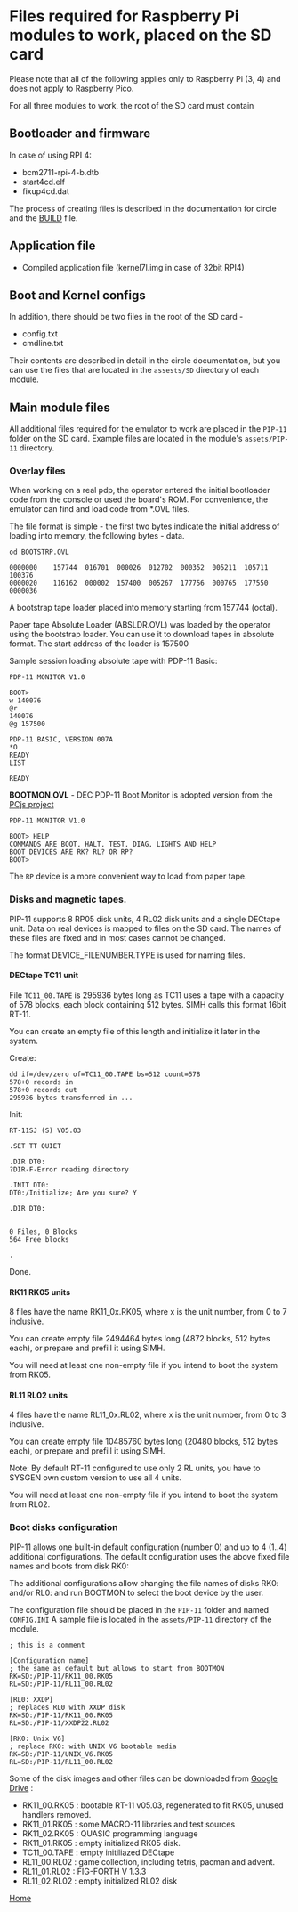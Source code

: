 # Files required for Raspberry Pi modules to work, placed on the SD card

Please note that all of the following applies only to Raspberry Pi (3, 4) and does not apply to Raspberry Pico.

For all three modules to work, the root of the SD card must contain

## Bootloader and firmware

In case of using RPI 4:

- bcm2711-rpi-4-b.dtb
- start4cd.elf
- fixup4cd.dat

The process of creating files is described in the documentation for circle and the [BUILD](BUILD.md) file.

## Application file

- Compiled application file (kernel7l.img in case of 32bit RPI4)

## Boot and Kernel configs

In addition, there should be two files in the root of the SD card -

- config.txt
- cmdline.txt

Their contents are described in detail in the circle documentation, but you can use the files that are located in the `assests/SD` directory of each module.

## Main module files

All additional files required for the emulator to work are placed in the `PIP-11` folder on the SD card.
Example files are located in the module's `assets/PIP-11` directory.

### Overlay files

When working on a real pdp, the operator entered the initial bootloader code from the console or used the board's ROM. For convenience, the emulator can find and load code from *.OVL files.

The file format is simple - the first two bytes indicate the initial address of loading into memory, the following bytes - data.

    od BOOTSTRP.OVL

    0000000    157744  016701  000026  012702  000352  005211  105711  100376
    0000020    116162  000002  157400  005267  177756  000765  177550
    0000036

A bootstrap tape loader placed into memory starting from 157744 (octal).

Paper tape Absolute Loader (ABSLDR.OVL) was loaded by the operator using the bootstrap loader.
You can use it to download tapes in absolute format. The start address of the loader is 157500

Sample session loading absolute tape with PDP-11 Basic:

    PDP-11 MONITOR V1.0
    
    BOOT> 
    w 140076
    @r
    140076
    @g 157500
    
    PDP-11 BASIC, VERSION 007A
    *O 
    READY
    LIST
    
    READY


**BOOTMON.OVL** - DEC PDP-11 Boot Monitor is adopted version from the [PCjs project](https://www.pcjs.org/software/dec/pdp11/boot/monitor/)

    PDP-11 MONITOR V1.0
    
    BOOT> HELP
    COMMANDS ARE BOOT, HALT, TEST, DIAG, LIGHTS AND HELP
    BOOT DEVICES ARE RK? RL? OR RP?
    BOOT>

The `RP` device is a more convenient way to load from paper tape.

### Disks and magnetic tapes.

PIP-11 supports 8 RP05 disk units, 4 RL02 disk units and a single DECtape unit.
Data on real devices is mapped to files on the SD card. 
The names of these files are fixed and in most cases cannot be changed.

The format DEVICE_FILENUMBER.TYPE is used for naming files.

#### DECtape TC11 unit

File `TC11_00.TAPE` is 295936 bytes long as TC11 uses a tape with a capacity of 578 blocks, each block containing 512 bytes.
SIMH calls this format 16bit RT-11.

You can create an empty file of this length and initialize it later in the system.


Create:

    dd if=/dev/zero of=TC11_00.TAPE bs=512 count=578
    578+0 records in
    578+0 records out
    295936 bytes transferred in ...

Init:

    RT-11SJ (S) V05.03  
    
    .SET TT QUIET

    .DIR DT0:
    ?DIR-F-Error reading directory
    
    .INIT DT0:
    DT0:/Initialize; Are you sure? Y
    
    .DIR DT0:
    
    
    0 Files, 0 Blocks
    564 Free blocks
    
    .

Done.

#### RK11 RK05 units

8 files have the name RK11_0x.RK05, where x is the unit number, from 0 to 7 inclusive.

You can create empty file 2494464 bytes long (4872 blocks, 512 bytes each), or prepare and prefill it using SIMH.

You will need at least one non-empty file if you intend to boot the system from RK05.

#### RL11 RL02 units

4 files have the name RL11_0x.RL02, where x is the unit number, from 0 to 3 inclusive.

You can create empty file 10485760 bytes long (20480 blocks, 512 bytes each), or prepare and prefill it using SIMH.

Note: By default RT-11 configured to use only 2 RL units, you have to SYSGEN own custom version to use all 4 units.

You will need at least one non-empty file if you intend to boot the system from RL02.

### Boot disks configuration

PIP-11 allows one built-in default configuration (number 0) and up to 4 (1..4) additional configurations. The default configuration uses the above fixed file names and boots from disk RK0:

The additional configurations allow changing the file names of disks RK0: and/or RL0: and run BOOTMON to select the boot device by the user.

The configuration file should be placed in the `PIP-11` folder and named `CONFIG.INI`
A sample file is located in the `assets/PIP-11` directory of the module.

    ; this is a comment
    
    [Configuration name]
    ; the same as default but allows to start from BOOTMON
    RK=SD:/PIP-11/RK11_00.RK05
    RL=SD:/PIP-11/RL11_00.RL02
    
    [RL0: XXDP]
    ; replaces RL0 with XXDP disk
    RK=SD:/PIP-11/RK11_00.RK05
    RL=SD:/PIP-11/XXDP22.RL02
    
    [RK0: Unix V6]
    ; replace RK0: with UNIX V6 bootable media
    RK=SD:/PIP-11/UNIX_V6.RK05
    RL=SD:/PIP-11/RL11_00.RL02


Some of the disk images and other files can be downloaded from [Google Drive](https://drive.google.com/drive/folders/1Y5lKgeAN717s1oAb4M4Ydc3CqlGIpGKF?usp=sharing) :

- RK11_00.RK05 : bootable RT-11 v05.03, regenerated to fit RK05, unused handlers removed.
- RK11_01.RK05 : some MACRO-11 libraries and test sources
- RK11_02.RK05 : QUASIC programming language
- RK11_01.RK05 : empty initialized RK05 disk.
- TC11_00.TAPE : empty initiliazed DECtape
- RL11_00.RL02 : game collection, including tetris, pacman and advent.
- RL11_01.RL02 : FIG-FORTH  V 1.3.3
- RL11_02.RL02 : empty initialized RL02 disk


[Home](README.md#further-reading)

